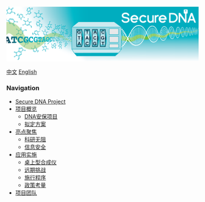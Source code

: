 ![Secure DNA logo](img/lock_splash.png)

[&#20013;&#25991;](main-zh.html)
[English](main-en.html)
<br />

### Navigation
- [Secure DNA Project](main-zh.html#捍卫全球生物技术安全)
- [项目概览](main-zh.html#dna安保项目)
  * [DNA安保项目](main-zh.html#dna安保项目)
  * [拟定方案](main-zh.html#拟定方案)
- [亮点聚焦](main-zh.html#科研无阻)
  * [科研无阻](main-zh.html#科研无阻)
  * [信息安全](main-zh.html#信息安全)
- [应用实施](main-zh.html#桌上型合成仪)
  * [桌上型合成仪](main-zh.html#桌上型合成仪)
  * [远期挑战](main-zh.html#远期挑战)
  * [施行程序](main-zh.html#施行程序)
  * [政策考量](main-zh.html#政策考量)
- [项目团队](team-zh.html#项目团队)
<br /><br />
